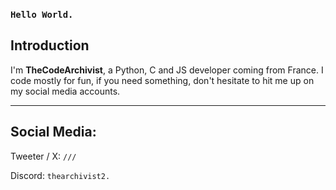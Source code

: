### ``Hello World.``

## Introduction

I'm **TheCodeArchivist**, a Python, C and JS developer coming from France.
I code mostly for fun, if you need something, don't hesitate to hit me up on my social media accounts.

***

## Social Media:
Tweeter / X: ``///``

Discord: ``thearchivist2.``
